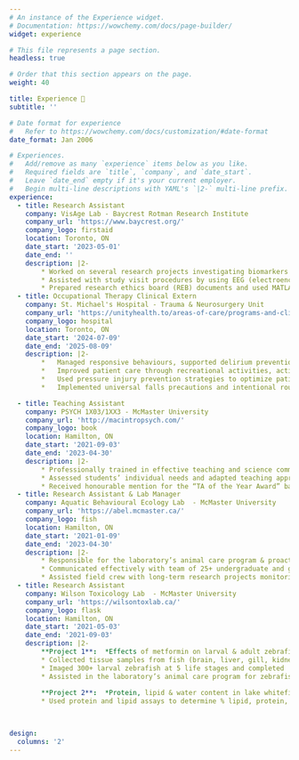 ```yaml
---
# An instance of the Experience widget.
# Documentation: https://wowchemy.com/docs/page-builder/
widget: experience

# This file represents a page section.
headless: true

# Order that this section appears on the page.
weight: 40

title: Experience 🧪
subtitle: ''

# Date format for experience
#   Refer to https://wowchemy.com/docs/customization/#date-format
date_format: Jan 2006

# Experiences.
#   Add/remove as many `experience` items below as you like.
#   Required fields are `title`, `company`, and `date_start`.
#   Leave `date_end` empty if it's your current employer.
#   Begin multi-line descriptions with YAML's `|2-` multi-line prefix.
experience:
  - title: Research Assistant
    company: VisAge Lab - Baycrest Rotman Research Institute 
    company_url: 'https://www.baycrest.org/'
    company_logo: firstaid
    location: Toronto, ON
    date_start: '2023-05-01'
    date_end: ''
    description: |2-
        * Worked on several research projects investigating biomarkers for Alzheimer’s Disease and fall-prevention interventions in older adults, supervised by Dr. Eugenie Roudaia.
        * Assisted with study visit procedures by using EEG (electroencephalogram) to collect patient data, administering & scoring neuropsychological tests, & consolidating data in REDcap survey software.
        * Prepared research ethics board (REB) documents and used MATLAB to analyze EEG data.
  - title: Occupational Therapy Clinical Extern
    company: St. Michael's Hospital - Trauma & Neurosurgery Unit
    company_url: 'https://unityhealth.to/areas-of-care/programs-and-clinics/trauma-and-neurosurgery/'
    company_logo: hospital
    location: Toronto, ON
    date_start: '2024-07-09'
    date_end: '2025-08-09'
    description: |2-
        *	Managed responsive behaviours, supported delirium prevention, and incorporated management strategies for patients with cognitive impairment.
        *	Improved patient care through recreational activities, activities of daily living (ADLs), and mobilization support.
        *	Used pressure injury prevention strategies to optimize patient positioning and promote skin integrity.
        *	Implemented universal falls precautions and intentional rounding to ensure patient comfort and safety.

  - title: Teaching Assistant
    company: PSYCH 1X03/1XX3 - McMaster University
    company_url: 'http://macintropsych.com/'
    company_logo: book
    location: Hamilton, ON
    date_start: '2021-09-03'
    date_end: '2023-04-30'
    description: |2-
        * Professionally trained in effective teaching and science communication, taught 3 tutorials a week for introductory psychology classes and provided mentorship support to over 220+ students.
        * Assessed students’ individual needs and adapted teaching approach to meet different needs.
        * Received honourable mention for the “TA of the Year Award” based on student nominations.
  - title: Research Assistant & Lab Manager
    company: Aquatic Behavioural Ecology Lab  - McMaster University
    company_url: 'https://abel.mcmaster.ca/'
    company_logo: fish
    location: Hamilton, ON
    date_start: '2021-01-09'
    date_end: '2023-04-30'
    description: |2-
        * Responsible for the laboratory’s animal care program & proactively cared for 8+ fish species by completing tasks like feeding, water quality checks, water changes, and health checks.
        * Communicated effectively with team of 25+ undergraduate and graduate students working on 10+ ongoing experiments to ensure smooth operation, & planned social events to foster community.
        * Assisted field crew with long-term research projects monitoring local aquatic ecosystem health.
  - title: Research Assistant
    company: Wilson Toxicology Lab  - McMaster University
    company_url: 'https://wilsontoxlab.ca/'
    company_logo: flask
    location: Hamilton, ON
    date_start: '2021-05-03'
    date_end: '2021-09-03'
    description: |2-
        **Project 1**:  *Effects of metformin on larval & adult zebrafish. |         Dr. Joanna Wilson & Dr. Oana Birceanu*
        * Collected tissue samples from fish (brain, liver, gill, kidney,           gonad, intestine, and muscle).
        * Imaged 300+ larval zebrafish at 5 life stages and completed               morphometric measurements on images.
        * Assisted in the laboratory’s animal care program for zebrafish,           whitefish, and yellow perch, completing tasks like feeding, water           quality checks, water changes, and water sampling.
        
        **Project 2**:  *Protein, lipid & water content in lake whitefish            tissue. | Environment & Climate Change Canada*
        * Used protein and lipid assays to determine % lipid, protein, and            water in muscle tissue.
        


design:
  columns: '2'
---
```


